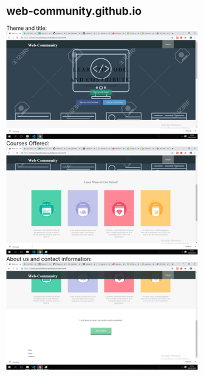 # web-community.github.io

Theme and title:
![](screenshot1.png)
Courses Offered:
![](screenshot2.png)
About us and contact information:
![](screenshot3.png)
